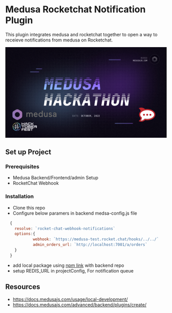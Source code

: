 # Medusa Rocketchat Notification Plugin

This plugin integrates medusa and rocketchat together to open a way to receieve notifications from medusa on Rocketchat.

![Medusa X Rocketchat](medusa-rocketchat.png "Medusa X Rocketchat")

## Set up Project

### Prerequisites
- Medusa Backend/Frontend/admin Setup
- RocketChat Webhook


### Installation
- Clone this repo
- Configure below paramers in backend medsa-config.js file
```js
  {
    resolve: `rocket-chat-webhook-notifications`
    options:{
            webhook: `https://medusa-test.rocket.chat/hooks/../../`
            admin_orders_url: `http://localhost:7001/a/orders`
    }
  }

```
- add local package using [npm link](https://docs.medusajs.com/advanced/backend/plugins/create/#test-your-plugin) with backend repo
- setup REDIS_URL in projectConfig, For notification queue

## Resources
- https://docs.medusajs.com/usage/local-development/
- https://docs.medusajs.com/advanced/backend/plugins/create/

